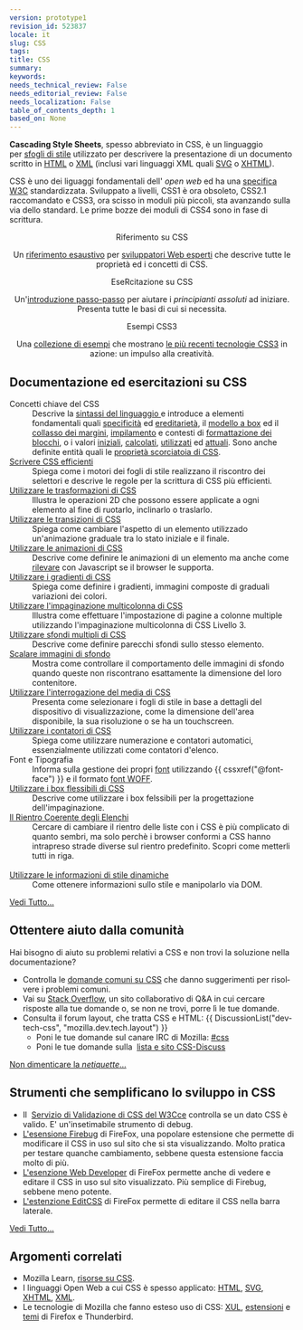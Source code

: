 ```yaml
---
version: prototype1
revision_id: 523837
locale: it
slug: CSS
tags: 
title: CSS
summary: 
keywords: 
needs_technical_review: False
needs_editorial_review: False
needs_localization: False
table_of_contents_depth: 1
based_on: None
---
```

<p><strong>Cascading Style Sheets</strong>, spesso abbreviato in CSS, è un linguaggio per&nbsp;<a href="https://developer.mozilla.org/en-US/docs/DOM/stylesheet">sfogli di stile</a> utilizzato per descrivere la presentazione di un documento scritto in <a href="https://developer.mozilla.org/en-US/docs/HTML" title="The HyperText Mark-up Language">HTML</a> o <a href="https://developer.mozilla.org/en-US/docs/XML" title="en-US/docs/XML">XML</a> (inclusi vari linguaggi XML quali <a href="https://developer.mozilla.org/en-US/docs/SVG" title="en-US/docs/SVG">SVG</a> o <a href="https://developer.mozilla.org/en-US/docs/XHTML" title="en-US/docs/XHTML">XHTML</a>).</p>
<p>CSS è uno dei liguaggi fondamentali dell' <em>open web</em> ed ha una <a class="external" href="http://w3.org/Style/CSS/#specs">specifica W3C</a> standardizzata. Sviluppato a livelli, CSS1 è ora obsoleto, CSS2.1 raccomandato e CSS3, ora scisso in moduli più piccoli, sta avanzando sulla via dello standard. Le prime bozze dei moduli di CSS4 sono in fase di scrittura.</p>
<div style="margin:auto;text-align:center;">
 <div class="callout-box action-driven">
  <div>
   Riferimento su CSS</div>
  <p>Un <a href="https://developer.mozilla.org/en-US/docs/CSS/CSS_Reference" title="en-US/docs/CSS/CSS_Reference">riferimento esaustivo</a> per <u>sviluppatori Web esperti</u> che descrive tutte le proprietà ed i concetti di CSS.</p>
 </div>
 <div class="callout-box action-driven">
  <div>
   EseRcitazione su CSS</div>
  <p>Un'<a href="https://developer.mozilla.org/en-US/docs/CSS/Getting_Started" title="en-US/docs/CSS/Getting_Started">introduzione passo-passo</a> per aiutare i <em>principianti assoluti</em> ad iniziare. Presenta tutte le basi di cui si necessita.</p>
 </div>
 <div class="callout-box action-driven">
  <div>
   Esempi CSS3</div>
  <p>Una <a href="https://developer.mozilla.org/en-US/demos/tag/tech:css3" title="https://developer.mozilla.org/en-US/demos/tag/tech:css3">collezione di esempi</a> che mostrano <u>le più recenti tecnologie CSS3</u> in azione: un impulso alla creatività.</p>
 </div>
</div>
<div class="row topicpage-table">
 <div class="section">
  <h2 class="Documentation" id="Documentazione_ed_esercitazioni_su_CSS">Documentazione ed esercitazioni su CSS</h2>
  <dl>
   <dt>
    Concetti chiave del CSS</dt>
   <dd>
    Descrive la <a href="https://developer.mozilla.org/en-US/docs/CSS/Syntax" title="/en-US/docs/CSS/Syntax">sintassi del linguaggio </a>e introduce a elementi fondamentali quali <a href="https://developer.mozilla.org/en-US/docs/CSS/Specificity" title="Specificity">specificità</a> ed <a href="https://developer.mozilla.org/en-US/docs/CSS/inheritance" title="inheritance">ereditarietà</a>, il <a href="https://developer.mozilla.org/en-US/docs/CSS/box_model" title="Box model">modello a box</a> ed il <a href="https://developer.mozilla.org/en-US/docs/CSS/margin_collapsing" title="Margin collapsing">collasso dei margini</a>, <a href="https://developer.mozilla.org/en-US/docs/CSS/Understanding_z-index/The_stacking_context" title="The stacking context">impilamento</a> e contesti di <a href="https://developer.mozilla.org/en-US/docs/CSS/block_formatting_context" title="block formatting context">formattazione dei blocchi</a>, o i valori <a href="https://developer.mozilla.org/en-US/docs/CSS/initial_value" title="initial value">iniziali</a>, <a href="https://developer.mozilla.org/en-US/docs/CSS/computed_value" title="computed value">calcolati</a>, <a href="https://developer.mozilla.org/en-US/docs/CSS/used_value" title="used value">utilizzati</a> ed <a href="https://developer.mozilla.org/en-US/docs/CSS/actual_value" title="actual value">attuali</a>. Sono anche definite entità quali le <a href="https://developer.mozilla.org/en-US/docs/CSS/Shorthand_properties" title="CSS/Shorthand_properties">proprietà scorciatoia di CSS</a>.</dd>
   <dt>
    <a href="https://developer.mozilla.org/en-US/docs/CSS/Writing_Efficient_CSS" title="CSS/Writing_Efficient_CSS">Scrivere CSS efficienti</a></dt>
   <dd>
    Spiega come i motori dei fogli di stile realizzano il riscontro dei selettori e descrive le regole per la scrittura di CSS più efficienti.</dd>
   <dt>
    <a href="https://developer.mozilla.org/en-US/docs/CSS/Using_CSS_transforms" title="How to use CSS3 Transforms (2D and 3D)">Utilizzare le trasformazioni di CSS</a></dt>
   <dd>
    Illustra le operazioni 2D che possono essere applicate a ogni elemento al fine di ruotarlo, inclinarlo o traslarlo.</dd>
   <dt>
    <a href="https://developer.mozilla.org/en-US/docs/CSS/Using_CSS_transitions" title="How to use CSS3 Transitions">Utilizzare le transizioni di CSS</a></dt>
   <dd>
    Spiega come cambiare l'aspetto di un elemento utilizzado un'animazione graduale tra lo stato iniziale e il finale.</dd>
   <dt>
    <a href="https://developer.mozilla.org/en-US/docs/CSS/Using_CSS_animations" title="How to use CSS3 Animations">Utilizzare le animazioni di CSS</a></dt>
   <dd>
    Descrive come definire le animazioni di un elemento ma anche come <a href="https://developer.mozilla.org/en-US/docs/CSS/CSS_animations/Detecting_CSS_animation_support" title="https://developer.mozilla.org/en-US/docs/CSS/CSS_animations/Detecting_CSS_animation_support">rilevare</a> con Javascript se il browser le supporta.</dd>
   <dt>
    <a href="https://developer.mozilla.org/en-US/docs/CSS/Using_CSS_gradients" title="How to use CSS3 Gradients">Utilizzare i gradienti di CSS</a></dt>
   <dd>
    Spiega come definire i gradienti, immagini composte di graduali variazioni dei colori.</dd>
   <dt>
    <a href="https://developer.mozilla.org/en-US/docs/CSS/Using_CSS_multi-column_layouts" title="How to use CSS3 Multicol layout">Utilizzare l'impaginazione multicolonna di CSS</a></dt>
   <dd>
    Illustra come effettuare l'impostazione di pagine a colonne multiple utilizzando l'impaginazione multicolonna di CSS Livello 3.</dd>
   <dt>
    <a href="https://developer.mozilla.org/en-US/docs/CSS/Multiple_backgrounds" title="How to use the CSS3 multiple background feature">Utilizzare sfondi multipli di CSS</a></dt>
   <dd>
    Descrive come definire parecchi sfondi sullo stesso elemento.</dd>
   <dt>
    <a href="https://developer.mozilla.org/en-US/docs/CSS/Scaling_background_images" title="CSS/Scaling_background_images">Scalare immagini di sfondo</a></dt>
   <dd>
    Mostra come controllare il comportamento delle immagini di sfondo quando queste non riscontrano esattamente la dimensione del loro contenitore.</dd>
   <dt>
    <a class="internal" href="https://developer.mozilla.org/en-US/docs/CSS/Media_queries" title="How to use CSS3 Media Queries">Utilizzare l'interrogazione del media di CSS</a></dt>
   <dd>
    Presenta come selezionare i fogli di stile in base a dettagli del dispositivo di visualizzazione, come la dimensione dell'area disponibile, la sua risoluzione o se ha un touchscreen.</dd>
   <dt>
    <a href="https://developer.mozilla.org/en-US/docs/CSS_Counters" title="CSS Counters">Utilizzare i contatori di CSS</a></dt>
   <dd>
    Spiega come utilizzare numerazione e contatori automatici, essenzialmente utilizzati come contatori d'elenco.</dd>
   <dt>
    Font e Tipografia</dt>
   <dd>
    Informa sulla gestione dei propri <a href="https://developer.mozilla.org/en-US/docs/CSS/font" title="font">font</a> utilizzando {{ cssxref("@font-face") }} e il formato <a href="https://developer.mozilla.org/en-US/docs/WOFF" title="About_WOFF">font WOFF</a>.</dd>
   <dt>
    <a href="https://developer.mozilla.org/en-US/docs/CSS/Using_CSS_flexible_boxes" title="Using CSS flexible boxes">Utilizzare i box flessibili di CSS</a></dt>
   <dd>
    Descrive come utilizzare i box felssibili per la progettazione dell'impaginazione.</dd>
   <dt>
    <a href="https://developer.mozilla.org/en-US/docs/Consistent_List_Indentation" title="Consistent_List_Indentation">Il Rientro Coerente degli Elenchi</a></dt>
   <dd>
    Cercare di cambiare il rientro delle liste con i CSS è più complicato di quanto sembri, ma solo perchè i browser conformi a CSS hanno intrapreso strade diverse sul rientro predefinito. <span id="result_box" lang="it"><span class="hps">Scopri</span> <span class="hps">come metterli tutti</span><span class="hps"> in</span> <span class="hps">riga.</span></span></dd>
   <dt>
    &nbsp;</dt>
   <dt>
    <a href="https://developer.mozilla.org/en-US/docs/DOM/Using_dynamic_styling_information" title="DOM/Using_dynamic_styling_information">Utilizzare le informazioni di stile dinamiche</a></dt>
   <dd>
    Come ottenere informazioni sullo stile e manipolarlo via DOM.</dd>
  </dl>
  <p><span class="alllinks"><a href="https://developer.mozilla.org/en-US/docs/tag/CSS" title="/en-US/docs/tag/CSS">Vedi Tutto...</a></span></p>
 </div>
 <div class="section">
  <h2 class="Community" id="Community" name="Community">Ottentere aiuto dalla comunità</h2>
  <p>Hai bisogno di aiuto su problemi relativi a CSS e non trovi la soluzione nella documentazione?</p>
  <ul>
   <li><span id="result_box" lang="it"><span class="hps">Controlla le</span> </span><a href="https://developer.mozilla.org/en-US/docs/CSS/Common_CSS_Questions" title="en-US/docs/CSS/Common_CSS_Questions">domande comuni su CSS</a><span id="result_box" lang="it"> <span class="hps">che danno suggerimenti</span> <span class="hps">per risolvere i</span> <span class="hps">problemi</span> comuni<span>.</span></span></li>
   <li>Vai su <a href="http://stackoverflow.com/questions/tagged/css" title="http://stackoverflow.com/questions/tagged/css">Stack Overflow</a>, un sito collaborativo di Q&amp;A in cui cercare risposte alla tue domande o, se non ne trovi, porre lì le tue domande.</li>
   <li>Consulta il forum layout, che tratta CSS e HTML: {{ DiscussionList("dev-tech-css", "mozilla.dev.tech.layout") }}
    <ul>
     <li>Poni le tue domande sul canare IRC di Mozilla: <a class="link-irc" href="irc://irc.mozilla.org/css">#css</a></li>
     <li>Poni le tue domande sulla&nbsp; <a class="external" href="http://www.css-discuss.org/">lista e sito CSS-Discuss</a></li>
    </ul>
   </li>
  </ul>
  <p><span class="alllinks"><a class="external" href="http://www.catb.org/%7Eesr/faqs/smart-questions.html" title="http://www.catb.org/~esr/faqs/smart-questions.html">Non dimenticare la <em>netiquette</em>...</a></span></p>
  <h2 class="Tools" id="Tools" name="Tools">Strumenti che semplificano lo sviluppo in CSS</h2>
  <ul>
   <li><span class="external">Il&nbsp; </span><a class="external" href="http://jigsaw.w3.org/css-validator/">Servizio di Validazione di CSS del W3Cce</a> controlla se un dato CSS è valido. E' un'insetimabile strumento di debug.</li>
   <li><a class="link-https" href="https://addons.mozilla.org/en-US/firefox/addon/1843">L'esensione Firebug</a><span class="external"> di FireFox, una popolare estensione che permette di modificare il CSS in uso sul sito che si sta visualizzando. Molto pratica per testare quanche cambiamento, sebbene questa estensione faccia molto di più</span>.</li>
   <li><a class="link-https" href="https://addons.mozilla.org/en-US/firefox/addon/60">L'esenzione Web Developer</a> di FireFox permette anche di vedere e editare il CSS in uso sul sito visualizzato. Più semplice di Firebug, sebbene meno potente.</li>
   <li><a class="external link-https" href="https://addons.mozilla.org/en-US/firefox/addon/179">L'estenzione EditCSS</a> di FireFox permette di editare il CSS nella barra laterale.</li>
  </ul>
  <p><span class="alllinks"><a href="https://developer.mozilla.org/en-US/docs/tag/CSS:Tools" title="/en-US/docs/tag/CSS:Tools">Vedi Tutto...</a></span></p>
  <h2 class="Related_Topics" id="Related_Topics" name="Related_Topics">Argomenti correlati</h2>
  <ul>
   <li>Mozilla Learn, <a href="https://developer.mozilla.org/en-US/learn/css" title="https://developer.mozilla.org/en-US/learn/css">risorse su CSS</a>.</li>
   <li>I linguaggi Open Web a cui CSS è spesso applicato: <a href="https://developer.mozilla.org/en-US/docs/HTML" title="en-US/docs/HTML">HTML</a>, <a href="https://developer.mozilla.org/en-US/docs/SVG" title="SVG">SVG</a>, <a href="https://developer.mozilla.org/en-US/docs/XHTML" title="en-US/docs/XHTML">XHTML</a>, <a href="https://developer.mozilla.org/en-US/docs/XML" title="en-US/docs/XML">XML</a>.</li>
   <li>Le tecnologie di Mozilla che fanno esteso uso di CSS: <a href="https://developer.mozilla.org/en-US/docs/XUL" title="en-US/docs/XUL">XUL</a>, <a href="https://developer.mozilla.org/en-US/docs/Extensions" title="en-US/docs/Extensions">estensioni</a> e <a href="https://developer.mozilla.org/en-US/docs/Themes" title="en-US/docs/Themes">temi</a> di Firefox e Thunderbird.</li>
  </ul>
 </div>
</div>
<p>&nbsp;</p>
<p>&nbsp;</p>

